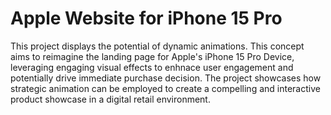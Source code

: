 # **Apple Website for iPhone 15 Pro**

This project displays the potential of dynamic animations. This concept aims to reimagine the landing page for Apple's iPhone 15 Pro Device, leveraging engaging visual effects to enhnace user engagement and potentially drive immediate purchase decision. The project showcases how strategic animation can be employed to create a compelling and interactive product showcase in a digital retail environment.
